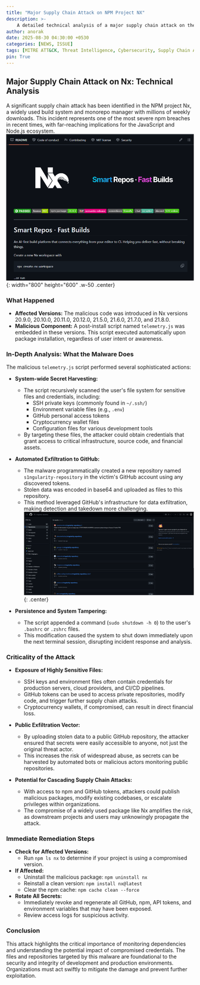 ```yaml
---
title: "Major Supply Chain Attack on NPM Project NX"
description: >-
    A detailed technical analysis of a major supply chain attack on the Nx npm package, exposing how malicious code harvested sensitive credentials via Github.
author: anorak
date: 2025-08-30 04:30:00 +0530
categories: [NEWS, ISSUE]
tags: [MITRE ATT&CK, Threat Intelligence, Cybersecurity, Supply Chain Attack, Malware, Incident Response, GitHub, Vulnerability]
pin: True
---
```


## Major Supply Chain Attack on Nx: Technical Analysis

A significant supply chain attack has been identified in the NPM project Nx, a widely used build system and monorepo manager with millions of weekly downloads. This incident represents one of the most severe npm breaches in recent times, with far-reaching implications for the JavaScript and Node.js ecosystem.
 ![Nx Repository](/assets/img/202508/ss4.png){: width="800" height="600" .w-50 .center}

### What Happened

- **Affected Versions:** The malicious code was introduced in Nx versions 20.9.0, 20.10.0, 20.11.0, 20.12.0, 21.5.0, 21.6.0, 21.7.0, and 21.8.0.
- **Malicious Component:** A post-install script named `telemetry.js` was embedded in these versions. This script executed automatically upon package installation, regardless of user intent or awareness.

### In-Depth Analysis: What the Malware Does

The malicious `telemetry.js` script performed several sophisticated actions:

- **System-wide Secret Harvesting:**
  - The script recursively scanned the user's file system for sensitive files and credentials, including:
    - SSH private keys (commonly found in `~/.ssh/`)
    - Environment variable files (e.g., `.env`)
    - GitHub personal access tokens
    - Cryptocurrency wallet files
    - Configuration files for various development tools
  - By targeting these files, the attacker could obtain credentials that grant access to critical infrastructure, source code, and financial assets.

- **Automated Exfiltration to GitHub:**
  - The malware programmatically created a new repository named `s1ngularity-repository` in the victim's GitHub account using any discovered tokens.
  - Stolen data was encoded in base64 and uploaded as files to this repository.
  - This method leveraged GitHub's infrastructure for data exfiltration, making detection and takedown more challenging.
  ![Nx Supply Chain Attack](/assets/img/202508/nx-supply-chain-attack.png){:   .center}

- **Persistence and System Tampering:**
  - The script appended a command (`sudo shutdown -h 0`) to the user's `.bashrc` or `.zshrc` files.
  - This modification caused the system to shut down immediately upon the next terminal session, disrupting incident response and analysis.

### Criticality of the Attack

- **Exposure of Highly Sensitive Files:**
  - SSH keys and environment files often contain credentials for production servers, cloud providers, and CI/CD pipelines.
  - GitHub tokens can be used to access private repositories, modify code, and trigger further supply chain attacks.
  - Cryptocurrency wallets, if compromised, can result in direct financial loss.

- **Public Exfiltration Vector:**
  - By uploading stolen data to a public GitHub repository, the attacker ensured that secrets were easily accessible to anyone, not just the original threat actor.
  - This increases the risk of widespread abuse, as secrets can be harvested by automated bots or malicious actors monitoring public repositories.

- **Potential for Cascading Supply Chain Attacks:**
  - With access to npm and GitHub tokens, attackers could publish malicious packages, modify existing codebases, or escalate privileges within organizations.
  - The compromise of a widely used package like Nx amplifies the risk, as downstream projects and users may unknowingly propagate the attack.

### Immediate Remediation Steps

- **Check for Affected Versions:**
  - Run `npm ls nx` to determine if your project is using a compromised version.
- **If Affected:**
  - Uninstall the malicious package: `npm uninstall nx`
  - Reinstall a clean version: `npm install nx@latest`
  - Clear the npm cache: `npm cache clean --force`
- **Rotate All Secrets:**
  - Immediately revoke and regenerate all GitHub, npm, API tokens, and environment variables that may have been exposed.
  - Review access logs for suspicious activity.

### Conclusion

This attack highlights the critical importance of monitoring dependencies and understanding the potential impact of compromised credentials. The files and repositories targeted by this malware are foundational to the security and integrity of development and production environments. Organizations must act swiftly to mitigate the damage and prevent further exploitation.


